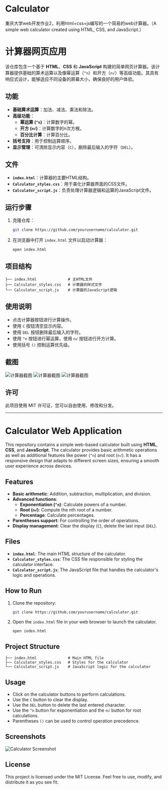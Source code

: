 # Calculator
重庆大学web开发作业2，利用html+css+js编写的一个简易的web计算器。（A simple web calculator created using HTML, CSS, and JavaScript.）

# 计算器网页应用

该仓库包含一个基于 **HTML**、**CSS** 和 **JavaScript** 构建的简单网页计算器。该计算器提供基础的算术运算以及像幂运算（`^n`）和开方（`n√`）等高级功能。其具有响应式设计，能够适应不同设备的屏幕大小，确保良好的用户体验。

## 功能

- **基础算术运算**：加法、减法、乘法和除法。
- **高级功能**：
  - **幂运算 (`^n`)**：计算数字的幂。
  - **开方 (`n√`)**：计算数字的n次方根。
  - **百分比计算**：计算百分比。
- **括号支持**：用于控制运算顺序。
- **显示管理**：可清除显示内容（`C`），删除最后输入的字符（`DEL`）。

## 文件

- **`index.html`**：计算器的主要HTML结构。
- **`Calculator_styles.css`**：用于美化计算器界面的CSS文件。
- **`Calculator_script.js`**：负责处理计算器逻辑和运算的JavaScript文件。

## 运行步骤

1. 克隆仓库：

    ```bash
    git clone https://github.com/yourusername/calculator.git
    ```

2. 在浏览器中打开 `index.html` 文件以启动计算器：

    ```bash
    open index.html
    ```

## 项目结构

```
├── index.html              # 主HTML文件
├── Calculator_styles.css   # 计算器的样式文件
└── Calculator_script.js    # 计算器的JavaScript逻辑
```

## 使用说明

- 点击计算器按钮进行计算操作。
- 使用 `C` 按钮清空显示内容。
- 使用 `DEL` 按钮删除最后输入的字符。
- 使用 `^n` 按钮进行幂运算，使用 `n√` 按钮进行开方计算。
- 使用括号 `()` 控制运算优先级。

## 截图

![计算器截图](screenshot1.png)
![计算器截图](screenshot2.png)
![计算器截图](screenshot3.png)

## 许可

此项目使用 MIT 许可证，您可以自由使用、修改和分发。

---

# Calculator Web Application

This repository contains a simple web-based calculator built using **HTML**, **CSS**, and **JavaScript**. The calculator provides basic arithmetic operations as well as additional features like power (`^n`) and root (`n√`). It has a responsive design that adapts to different screen sizes, ensuring a smooth user experience across devices.

## Features

- **Basic arithmetic**: Addition, subtraction, multiplication, and division.
- **Advanced functions**:
  - **Exponentiation (`^n`)**: Calculate powers of a number.
  - **Root (`n√`)**: Compute the nth root of a number.
  - **Percentage**: Calculate percentages.
- **Parentheses support**: For controlling the order of operations.
- **Display management**: Clear the display (`C`), delete the last input (`DEL`).

## Files

- **`index.html`**: The main HTML structure of the calculator.
- **`Calculator_styles.css`**: The CSS file responsible for styling the calculator interface.
- **`Calculator_script.js`**: The JavaScript file that handles the calculator's logic and operations.

## How to Run

1. Clone the repository:

    ```bash
    git clone https://github.com/yourusername/calculator.git
    ```

2. Open the `index.html` file in your web browser to launch the calculator.

    ```bash
    open index.html
    ```

## Project Structure

```
├── index.html              # Main HTML file
├── Calculator_styles.css   # Styles for the calculator
└── Calculator_script.js    # JavaScript logic for the calculator
```

## Usage

- Click on the calculator buttons to perform calculations.
- Use the `C` button to clear the display.
- Use the `DEL` button to delete the last entered character.
- Use the `^n` button for exponentiation and the `n√` button for root calculations.
- Parentheses `()` can be used to control operation precedence.

## Screenshots

![Calculator Screenshot](screenshot.png)

## License

This project is licensed under the MIT License. Feel free to use, modify, and distribute it as you see fit.


